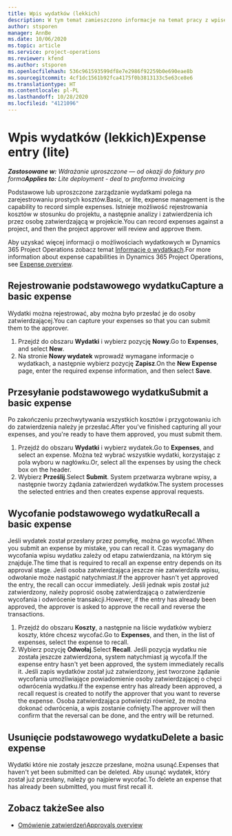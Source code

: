 ```yaml
---
title: Wpis wydatków (lekkich)
description: W tym temat zamieszczono informacje na temat pracy z wpisem wydatków w ramach wdrożenia w wersji uproszczonej.
author: stsporen
manager: AnnBe
ms.date: 10/06/2020
ms.topic: article
ms.service: project-operations
ms.reviewer: kfend
ms.author: stsporen
ms.openlocfilehash: 536c961593599df8e7e2986f92259b0e690eae8b
ms.sourcegitcommit: 4cf1dc1561b92fca4175f0b3813133c5e63ce8e6
ms.translationtype: HT
ms.contentlocale: pl-PL
ms.lasthandoff: 10/28/2020
ms.locfileid: "4121096"
---
```

# <a name="expense-entry-lite"></a><span data-ttu-id="f37a9-103">Wpis wydatków (lekkich)</span><span class="sxs-lookup"><span data-stu-id="f37a9-103">Expense entry (lite)</span></span>

<span data-ttu-id="f37a9-104">_**Zastosowane w:** Wdrażanie uproszczone — od okazji do faktury pro forma_</span><span class="sxs-lookup"><span data-stu-id="f37a9-104">_**Applies to:** Lite deployment - deal to proforma invoicing_</span></span>

<span data-ttu-id="f37a9-105">Podstawowe lub uproszczone zarządzanie wydatkami polega na zarejestrowaniu prostych kosztów.</span><span class="sxs-lookup"><span data-stu-id="f37a9-105">Basic, or lite, expense management is the capability to record simple expenses.</span></span> <span data-ttu-id="f37a9-106">Istnieje możliwość rejestrowania kosztów w stosunku do projektu, a następnie analizy i zatwierdzenia ich przez osobę zatwierdzającą w projekcie.</span><span class="sxs-lookup"><span data-stu-id="f37a9-106">You can record expenses against a project, and then the project approver will review and approve them.</span></span>

<span data-ttu-id="f37a9-107">Aby uzyskać więcej informacji o możliwościach wydatkowych w Dynamics 365 Project Operations zobacz temat [Informacje o wydatkach](expense-overview.md).</span><span class="sxs-lookup"><span data-stu-id="f37a9-107">For more information about expense capabilities in Dynamics 365 Project Operations, see [Expense overview](expense-overview.md).</span></span>

## <a name="capture-a-basic-expense"></a><span data-ttu-id="f37a9-108">Rejestrowanie podstawowego wydatku</span><span class="sxs-lookup"><span data-stu-id="f37a9-108">Capture a basic expense</span></span>

<span data-ttu-id="f37a9-109">Wydatki można rejestrować, aby można było przesłać je do osoby zatwierdzającej.</span><span class="sxs-lookup"><span data-stu-id="f37a9-109">You can capture your expenses so that you can submit them to the approver.</span></span>

1. <span data-ttu-id="f37a9-110">Przejdź do obszaru **Wydatki** i wybierz pozycję **Nowy**.</span><span class="sxs-lookup"><span data-stu-id="f37a9-110">Go to **Expenses**, and select **New**.</span></span>
2. <span data-ttu-id="f37a9-111">Na stronie **Nowy wydatek** wprowadź wymagane informacje o wydatkach, a następnie wybierz pozycję **Zapisz**.</span><span class="sxs-lookup"><span data-stu-id="f37a9-111">On the **New Expense** page, enter the required expense information, and then select **Save**.</span></span>

## <a name="submit-a-basic-expense"></a><span data-ttu-id="f37a9-112">Przesyłanie podstawowego wydatku</span><span class="sxs-lookup"><span data-stu-id="f37a9-112">Submit a basic expense</span></span>

<span data-ttu-id="f37a9-113">Po zakończeniu przechwytywania wszystkich kosztów i przygotowaniu ich do zatwierdzenia należy je przesłać.</span><span class="sxs-lookup"><span data-stu-id="f37a9-113">After you've finished capturing all your expenses, and you're ready to have them approved, you must submit them.</span></span>

1. <span data-ttu-id="f37a9-114">Przejdź do obszaru **Wydatki** i wybierz wydatek.</span><span class="sxs-lookup"><span data-stu-id="f37a9-114">Go to **Expenses**, and select an expense.</span></span> <span data-ttu-id="f37a9-115">Można też wybrać wszystkie wydatki, korzystając z pola wyboru w nagłówku.</span><span class="sxs-lookup"><span data-stu-id="f37a9-115">Or, select all the expenses by using the check box on the header.</span></span>
2. <span data-ttu-id="f37a9-116">Wybierz **Prześlij**.</span><span class="sxs-lookup"><span data-stu-id="f37a9-116">Select **Submit**.</span></span> <span data-ttu-id="f37a9-117">System przetwarza wybrane wpisy, a następnie tworzy żądania zatwierdzeń wydatków.</span><span class="sxs-lookup"><span data-stu-id="f37a9-117">The system processes the selected entries and then creates expense approval requests.</span></span>

## <a name="recall-a-basic-expense"></a><span data-ttu-id="f37a9-118">Wycofanie podstawowego wydatku</span><span class="sxs-lookup"><span data-stu-id="f37a9-118">Recall a basic expense</span></span>

<span data-ttu-id="f37a9-119">Jeśli wydatek został przesłany przez pomyłkę, można go wycofać.</span><span class="sxs-lookup"><span data-stu-id="f37a9-119">When you submit an expense by mistake, you can recall it.</span></span> <span data-ttu-id="f37a9-120">Czas wymagany do wycofania wpisu wydatku zależy od etapu zatwierdzania, na którym się znajduje.</span><span class="sxs-lookup"><span data-stu-id="f37a9-120">The time that is required to recall an expense entry depends on its approval stage.</span></span>  <span data-ttu-id="f37a9-121">Jeśli osoba zatwierdzająca jeszcze nie zatwierdziła wpisu, odwołanie może nastąpić natychmiast.</span><span class="sxs-lookup"><span data-stu-id="f37a9-121">If the approver hasn't yet approved the entry, the recall can occur immediately.</span></span> <span data-ttu-id="f37a9-122">Jeśli jednak wpis został już zatwierdzony, należy poprosić osobę zatwierdzającą o zatwierdzenie wycofania i odwrócenie transakcji.</span><span class="sxs-lookup"><span data-stu-id="f37a9-122">However, if the entry has already been approved, the approver is asked to approve the recall and reverse the transactions.</span></span>

1. <span data-ttu-id="f37a9-123">Przejdź do obszaru **Koszty**, a następnie na liście wydatków wybierz koszty, które chcesz wycofać.</span><span class="sxs-lookup"><span data-stu-id="f37a9-123">Go to **Expenses**, and then, in the list of expenses, select the expense to recall.</span></span>
2. <span data-ttu-id="f37a9-124">Wybierz pozycję **Odwołaj**.</span><span class="sxs-lookup"><span data-stu-id="f37a9-124">Select **Recall**.</span></span> <span data-ttu-id="f37a9-125">Jeśli pozycja wydatku nie została jeszcze zatwierdzona, system natychmiast ją wycofa.</span><span class="sxs-lookup"><span data-stu-id="f37a9-125">If the expense entry hasn't yet been approved, the system immediately recalls it.</span></span> <span data-ttu-id="f37a9-126">Jeśli zapis wydatków został już zatwierdzony, jest tworzone żądanie wycofania umożliwiające powiadomienie osoby zatwierdzającej o chęci odwrócenia wydatku.</span><span class="sxs-lookup"><span data-stu-id="f37a9-126">If the expense entry has already been approved, a recall request is created to notify the approver that you want to reverse the expense.</span></span> <span data-ttu-id="f37a9-127">Osoba zatwierdzająca potwierdzi również, że można dokonać odwrócenia, a wpis zostanie cofnięty.</span><span class="sxs-lookup"><span data-stu-id="f37a9-127">The approver will then confirm that the reversal can be done, and the entry will be returned.</span></span>

## <a name="delete-a-basic-expense"></a><span data-ttu-id="f37a9-128">Usunięcie podstawowego wydatku</span><span class="sxs-lookup"><span data-stu-id="f37a9-128">Delete a basic expense</span></span>

<span data-ttu-id="f37a9-129">Wydatki które nie zostały jeszcze przesłane, można usunąć.</span><span class="sxs-lookup"><span data-stu-id="f37a9-129">Expenses that haven't yet been submitted can be deleted.</span></span> <span data-ttu-id="f37a9-130">Aby usunąć wydatek, który został już przesłany, należy go najpierw wycofać.</span><span class="sxs-lookup"><span data-stu-id="f37a9-130">To delete an expense that has already been submitted, you must first recall it.</span></span>

## <a name="see-also"></a><span data-ttu-id="f37a9-131">Zobacz także</span><span class="sxs-lookup"><span data-stu-id="f37a9-131">See also</span></span>

- [<span data-ttu-id="f37a9-132">Omówienie zatwierdzeń</span><span class="sxs-lookup"><span data-stu-id="f37a9-132">Approvals overview</span></span>](../approvals/approvals-overview.md)
